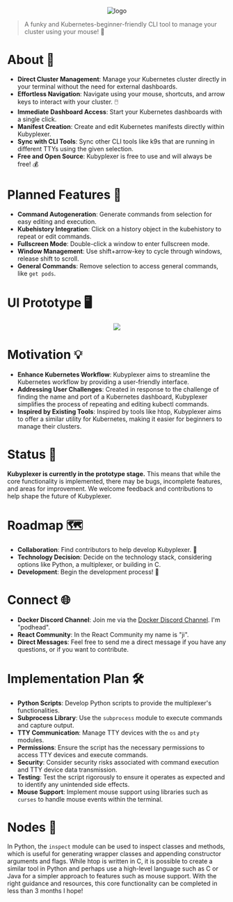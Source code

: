 <p align="center">
  <img src="https://github.com/ji-soft/kubyplexer/blob/main/kubyplexer_small2.jpg?raw=true" alt="logo" />
</p> 

> A funky and Kubernetes-beginner-friendly CLI tool to manage your cluster using your mouse! 🚀

# About 📝
- **Direct Cluster Management**: Manage your Kubernetes cluster directly in your terminal without the need for external dashboards.
- **Effortless Navigation**: Navigate using your mouse, shortcuts, and arrow keys to interact with your cluster. 🖱️
- **Immediate Dashboard Access**: Start your Kubernetes dashboards with a single click.
- **Manifest Creation**: Create and edit Kubernetes manifests directly within Kubyplexer.
- **Sync with CLI Tools**: Sync other CLI tools like k9s that are running in different TTYs using the given selection.
- **Free and Open Source**: Kubyplexer is free to use and will always be free! 💰

# Planned Features 🎯
- **Command Autogeneration**: Generate commands from selection for easy editing and execution.
- **Kubehistory Integration**: Click on a history object in the kubehistory to repeat or edit commands.
- **Fullscreen Mode**: Double-click a window to enter fullscreen mode.
- **Window Management**: Use shift+arrow-key to cycle through windows, release shift to scroll.
- **General Commands**: Remove selection to access general commands, like `get pods`.

# UI Prototype 🖥️
<p align="center">
  <img src="https://github.com/ji-soft/kubyplexer/blob/main/kubyplexer_noinfo.png?raw=true" />
</p>

# Motivation 💡
- **Enhance Kubernetes Workflow**: Kubyplexer aims to streamline the Kubernetes workflow by providing a user-friendly interface.
- **Addressing User Challenges**: Created in response to the challenge of finding the name and port of a Kubernetes dashboard, Kubyplexer simplifies the process of repeating and editing kubectl commands.
- **Inspired by Existing Tools**: Inspired by tools like htop, Kubyplexer aims to offer a similar utility for Kubernetes, making it easier for beginners to manage their clusters.

# Status 🚧
**Kubyplexer is currently in the prototype stage.** This means that while the core functionality is implemented, there may be bugs, incomplete features, and areas for improvement. We welcome feedback and contributions to help shape the future of Kubyplexer.

# Roadmap 🗺️
- **Collaboration**: Find contributors to help develop Kubyplexer. 🤝
- **Technology Decision**: Decide on the technology stack, considering options like Python, a multiplexer, or building in C.
- **Development**: Begin the development process! 💪

# Connect 🌐
- **Docker Discord Channel**: Join me via the [Docker Discord Channel](https://discord.gg/HDnGNa68).  I'm "podhead".
- **React Community**: In the React Community my name is "ji".
- **Direct Messages**: Feel free to send me a direct message if you have any questions, or if you want to contribute.
  
# Implementation Plan 🛠️
- **Python Scripts**: Develop Python scripts to provide the multiplexer's functionalities.
- **Subprocess Library**: Use the `subprocess` module to execute commands and capture output.
- **TTY Communication**: Manage TTY devices with the `os` and `pty` modules.
- **Permissions**: Ensure the script has the necessary permissions to access TTY devices and execute commands.
- **Security**: Consider security risks associated with command execution and TTY device data transmission.
- **Testing**: Test the script rigorously to ensure it operates as expected and to identify any unintended side effects.
- **Mouse Support**: Implement mouse support using libraries such as `curses` to handle mouse events within the terminal.

# Nodes 🧩
In Python, the `inspect` module can be used to inspect classes and methods, which is useful for generating wrapper classes and appending constructor arguments and flags. While htop is written in C, it is possible to create a similar tool in Python and perhaps use a high-level language such as C or Java for a simpler approach to features such as mouse support. With the right guidance and resources, this core functionality can be completed in less than   3 months I hope!
